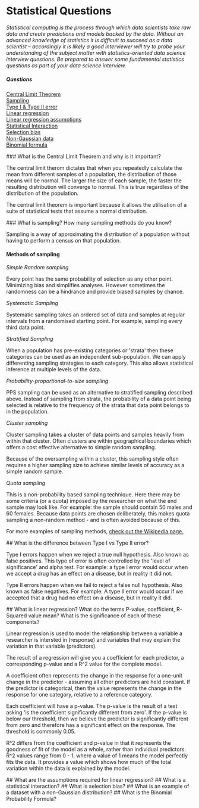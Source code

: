 # Statistical Questions


_Statistical computing is the process through which data scientists take raw data and create predictions and models backed by the data. Without an advanced knowledge of statistics it is difficult to succeed as a data scientist – accordingly it is likely a good interviewer will try to probe your understanding of the subject matter with statistics-oriented data science interview questions. Be prepared to answer some fundamental statistics questions as part of your data science interview._


##### Questions
[Central Limit Theorem](#CLT)  
[Sampling](#Sampling)  
[Type I & Type II error](#error)  
[Linear regression](#regression)  
[Linear regression assumptions](#regression_assumptions)  
[Statistical Interaction](#interaction)  
[Selection bias](#selection_bias)  
[Non-Gaussian data](#nongaussian)  
[Binomial formula](#binomial)

<a name='CLT'>
### What is the Central Limit Theorem and why is it important? 

The central limit therom dictates that when you repeatedly calculate the mean from different samples of a population, the distribution of those means will be normal. The larger the size of each sample, the faster the resulting distribution will converge to normal. This is true regardless of the distribution of the population. 

The central limit theorem is important because it allows the utilisation of a suite of statistical tests that assume a normal distribution. 

<a name='Sampling'>
### What is sampling? How many sampling methods do you know?

Sampling is a way of approximating the distribution of a population without having to perform a census on that population. 

#### Methods of sampling

_Simple Random sampling_
  
  Every point has the same probability of selection as any other point. Minimizing bias and simplifies analyses. However sometimes the randomness can be a hindrance and provide  biased samples by chance. 
  
_Systematic Sampling_ 
  
  Systematic sampling takes an ordered set of data and samples at regular intervals from a randomised starting point. For example, sampling every third data point. 

_Stratified Sampling_

  When a population has pre-existing categories or 'strata' then these categories can be used as an independent sub-population. We can apply differenting sampling strategies to each category. This also allows statistical inference at multiple levels of the data. 

_Probability-proportional-to-size sampling_

PPS sampling can be used as an alternative to stratified sampling described above. Instead of sampling from strata, the probability of a data point being selected is relative to the frequency of the strata that data point belongs to in the population. 

_Cluster sampling_

Cluster sampling takes a cluster of data points and samples heavily from within that cluster. Often clusters are within geographical boundaries which offers a cost effective alternative to simple random sampling. 

Because of the oversampling within a cluster, this sampling style often requires a higher sampling size to achieve similar levels of accuracy as a simple random sample. 

_Quota sampling_

This is a non-probability based sampling technique. Here there may be some criteria (or a quota) imposed by the researcher on what the end sample may look like. For example: the sample should contain 50 males and 60 females. Because data points are chosen deliberately, this makes quota sampling a non-random method - and is often avoided because of this. 

For more examples of sampling methods, [check out the Wikipedia page.](https://en.wikipedia.org/wiki/Sampling_(statistics)#Sampling_methods)

<a name='error'>
## What is the difference between Type I vs Type II error?

Type I errors happen when we reject a true null hypothesis. Also known as false positives. This type of error is often controlled by the 'level of significance' and alpha test. For example: a type I error would occur when we accept a drug has an effect on a disease, but in reality it did not.  

Type II errors happen when we fail to reject a false null hypothesis. Also known as false negatives. For example: A type II error would occur if we accepted that a drug had no effect on a disease, but in reality it did.

<a name='regression'>
## What is linear regression? What do the terms P-value, coefficient, R-Squared value mean? What is the significance of each of these components?

Linear regression is used to model the relationship between a variable a researcher is intersted in (response) and variables that may explain the variation in that variable (predictors). 

The result of a regression will give you a coefficient for each predictor, a corresponding p-value and a R^2 value for the complete model.

A coefficient often represents the change in the response for a one-unit change in the predictor - assuming all other predictors are held constant. If the predictor is categorical, then the value represents the change in the response for one category, relative to a reference category. 

Each coefficient will have a p-value. The p-value is the result of a test asking 'is the coefficient significantly different from zero'. If the p-value is below our threshold, then we believe the predictor is significantly different from zero and therefore has a significant effect on the response. The threshold is commonly 0.05. 

R^2 differs from the coefficient and p-value in that it represents the goodness of fit of the model as a whole, rather than individual predictors. R^2 values range from 0 - 1, where a value of 1 means the model perfectly fits the data. It provides a value which shows how much of the total variation within the data is explained by the model. 

<a name='regression_assumptions'>
## What are the assumptions required for linear regression?

<a name='interaction'>
## What is a statistical interaction?

<a name='selection_bias'>
## What is selection bias?

<a name='nongaussian'>
## What is an example of a dataset with a non-Gaussian distribution?

<a name='binomial'>
## What is the Binomial Probability Formula?